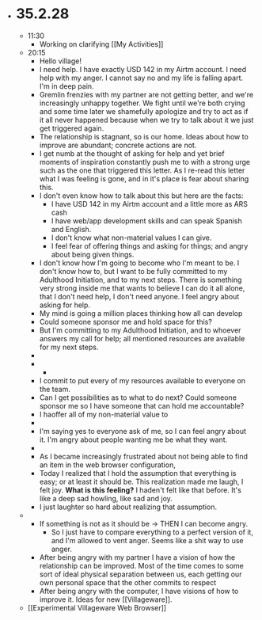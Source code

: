 - # 35.2.28
	- 11:30
		- Working on clarifying [[My Activities]]
	- 20:15
		- Hello village!
		- I need help. I have exactly USD 142 in my Airtm account. I need help with my anger. I cannot say no and my life is falling apart. I'm in deep pain.
		- Gremlin frenzies with my partner are not getting better, and we're increasingly unhappy together. We fight until we're both crying and some time later we shamefully apologize and try to act as if it all never happened because when we try to talk about it we just get triggered again.
		- The relationship is stagnant, so is our home. Ideas about how to improve are abundant; concrete actions are not.
		- I get numb at the thought of asking for help and yet brief moments of inspiration constantly push me to with a strong urge such as the one that triggered this letter. As I re-read this letter what I was feeling is gone, and in it's place is fear about sharing this.
		- I don't even know how to talk about this but here are the facts:
			- I have USD 142 in my Airtm account and a little more as ARS cash
			- I have web/app development skills and can speak Spanish and English.
			- I don't know what non-material values I can give.
			- I feel fear of offering things and asking for things; and angry about being given things.
		- I don't know how I'm going to become who I'm meant to be. I don't know how to, but I want to be fully committed to my Adulthood Initiation, and to my next steps. There is something very strong inside me that wants to believe I can do it all alone, that I don't need help, I don't need anyone. I feel angry about asking for help.
		- My mind is going a million places thinking how all can develop
		- Could someone sponsor me and hold space for this?
		- But I'm committing to my Adulthood Initiation, and to whoever answers my call for help; all mentioned resources are available for my next steps.
		-
		-
			-
		- I commit to put every of my resources available to everyone on the team.
		- Can I get possibilities as to what to do next?
		  Could someone sponsor me so I have someone that can hold me accountable?
		- I haoffer all of my non-material value to
		-
		- I'm saying yes to everyone ask of me, so I can feel angry about it. I'm angry about people wanting me be what they want.
		-
		- As I became increasingly frustrated about not being able to find an item in the web browser configuration,
		- Today I realized that I hold the assumption that everything is easy; or at least it should be. This realization made me laugh, I felt joy. **What is this feeling?** I haden't felt like that before. It's like a deep sad howling, like sad and joy.
		- I just laughter so hard about realizing that assumption.
	-
		- If something is not as it should be -> THEN I can become angry.
			- So I just have to compare everything to a perfect version of it, and I'm allowed to vent anger. Seems like a shit way to use anger.
		- After being angry with my partner I have a vision of how the relationship can be improved. Most of the time comes to some sort of ideal physical separation between us, each getting our own personal space that the other commits to respect
		- After being angry with the computer, I have visions of how to improve it. Ideas for new [[Villageware]].
	- [[Experimental Villageware Web Browser]]